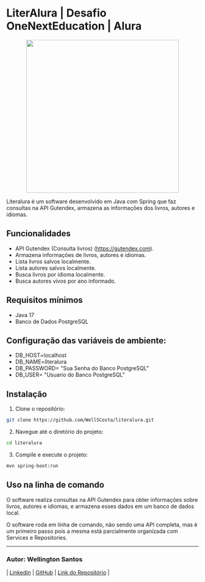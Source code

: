 # LiterAlura | Desafio OneNextEducation | Alura

<p align="center" >
     <img width="400" heigth="400" src="https://github.com/user-attachments/assets/1b617a22-1fb2-4436-9da0-f09597b028b7">
</p>

Literalura é um software desenvolvido em Java com Spring que faz consultas na API Gutendex, armazena as informações dos livros, autores e idiomas.

## Funcionalidades

- API Gutendex (Consulta livros) (https://gutendex.com).
- Armazena informações de livros, autores e idiomas.
- Lista livros salvos localmente.
- Lista autores salvos localmente.
- Busca livros por idioma localmente.
- Busca autores vivos por ano informado.

## Requisitos mínimos

- Java 17
- Banco de Dados PostgreSQL

## Configuração das variáveis de ambiente:

- DB_HOST=localhost
- DB_NAME=literalura
- DB_PASSWORD= "Sua Senha do Banco PostgreSQL"
- DB_USER= "Usuario do Banco PostgreSQL"

## Instalação

1. Clone o repositório:

```bash
git clone https://github.com/WellSCosta/literalura.git
```

2. Navegue até o diretório do projeto:

```bash
cd literalura
```
3. Compile e execute o projeto:

```bash
mvn spring-boot:run
```

## Uso na linha de comando

O software realiza consultas na API Gutendex para obter informações sobre livros, autores e idiomas, e armazena esses dados em um banco de dados local. 

O software roda em linha de comando, não sendo uma API completa, mas é um primeiro passo pois a mesma está parcialmente organizada com Services e Repositories.

---

### Autor: Wellington Santos

| [Linkedin](https://www.linkedin.com/in/wellington-santos-backend-java/) | [GitHub](https://github.com/WellSCosta/) | [Link do Repositório](https://github.com/WellSCosta/literalura/) |
